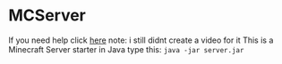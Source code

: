 # MCServer
If you need help click [here](youtube.com)
note: i still didnt create a video for it
This is a Minecraft Server starter in Java
type this:
``
java -jar server.jar
``
